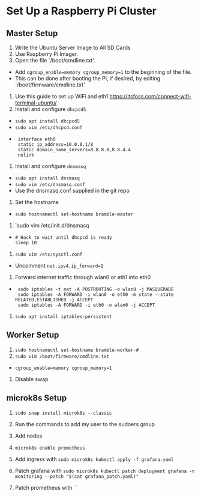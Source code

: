 # Set Up a Raspberry Pi Cluster
## Master Setup
1. Write the Ubuntu Server Image to All SD Cards
1. Use Raspberry Pi Imager.
1. Open the file `/boot/cmdline.txt'.
 - Add `cgroup_enable=memory cgroup_memory=1` to the beginning of the file.
 - This can be done after booting the Pi, if desired, by editing `/boot/firmware/cmdline.txt'
1. Use this guide to set up WiFi and eth1 https://itsfoss.com/connect-wifi-terminal-ubuntu/
1. Install and configure `dhcpcd5`
 - `sudo apt install dhcpcd5`
 - `sudo vim /etc/dhcpcd.conf`
 - ```
    interface eth0
    static ip_address=10.0.0.1/8
    static domain_name_servers=8.8.8.8,8.8.4.4
    nolink
    ```
1. Install and configure `dnsmasq`
 - `sudo apt install dnsmasq`
 - `sudo vim /etc/dnsmasq.conf`
 - Use the dnsmasq.conf supplied in the git repo
1. Set the hostname
- `sudo hostnamectl set-hostname bramble-master`
1. `sudo vim /etc/init.d/dnsmasq
 - ```
   # Hack to wait until dhcpcd is ready
   sleep 10
   ```
1. `sudo vim /etc/sysctl.conf`
 - Uncomment `net.ipv4.ip_forward=1`
1. Forward internet traffic through wlan0 or eth1 into eth0
 - ```
    sudo iptables -t nat -A POSTROUTING -o wlan0 -j MASQUERADE
    sudo iptables -A FORWARD -i wlan0 -o eth0 -m state --state RELATED,ESTABLISHED -j ACCEPT
    sudo iptables -A FORWARD -i eth0 -o wlan0 -j ACCEPT
    ```
1. `sudo apt install iptables-persistent`

## Worker Setup
1. `sudo hostnamectl set-hostname bramble-worker-#`
1. `sudo vim /boot/firmware/cmdline.txt`
 - `cgroup_enable=memory cgroup_memory=1`
1. Disable swap

## microk8s Setup
1. `sudo snap install microk8s --classic`
1. Run the commands to add my user to the sudoers group
1. Add nodes

1. `microk8s enable prometheus`
1. Add ingress with `sudo microk8s kubectl apply -f grafana.yaml`
1. Patch grafana with `sudo microk8s kubectl patch deployment grafana -n monitoring --patch "$(cat grafana_patch.yaml)"`
1. Patch prometheus with `` 